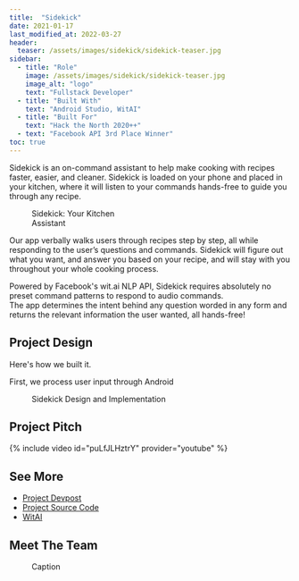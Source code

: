 ```yaml
---
title:  "Sidekick"
date: 2021-01-17
last_modified_at: 2022-03-27
header:
  teaser: /assets/images/sidekick/sidekick-teaser.jpg
sidebar:
  - title: "Role"
    image: /assets/images/sidekick/sidekick-teaser.jpg
    image_alt: "logo"
    text: "Fullstack Developer"
  - title: "Built With"
    text: "Android Studio, WitAI"    
  - title: "Built For"
    text: "Hack the North 2020++"
  - text: "Facebook API 3rd Place Winner"
toc: true
---
```


Sidekick is an on-command assistant to help make cooking
with recipes faster, easier, and cleaner. Sidekick is loaded on your phone and
placed in your kitchen, where it will listen to your commands hands-free
to guide you through any recipe.

<figure style="width: 40%" class="align-right">
  <img src="{{ site.url }}{{ site.baseurl }}/assets/images/sidekick/sidekick-inaction.png" alt="">
  <figcaption>Sidekick: Your Kitchen Assistant</figcaption>
</figure>

Our app verbally walks users through recipes step by step,
all while responding to the user’s questions and commands.
Sidekick will figure out what you want, and answer you based on your recipe,
and will stay with you throughout your whole cooking process.  

Powered by Facebook's wit.ai NLP API, Sidekick requires absolutely
no preset command patterns to respond to audio commands.  
The app determines the intent behind any question worded in
any form and returns the relevant information the user wanted, all hands-free!

## Project Design

Here's how we built it.

First, we process user input through Android

<figure class="align-center">
  <img src="{{ site.url }}{{ site.baseurl }}/assets/images/sidekick/sidekick-design.jpg" alt="">
  <figcaption>Sidekick Design and Implementation</figcaption>
</figure>

<!-- Talk About Design of App -->


## Project Pitch

{% include video id="puLfJLHztrY" provider="youtube" %}

## See More

- [Project Devpost][sidekick-devpost]
- [Project Source Code][sidekick-repo]
- [WitAI][wit-ai]



## Meet The Team

<figure class="align-center">
  <img src="{{ site.url }}{{ site.baseurl }}/assets/images/sidekick/sidekick-team.jpg" alt="">
  <figcaption>Caption</figcaption>
</figure>


[sidekick-devpost]: https://devpost.com/software/cookingbuddy
[sidekick-repo]: https://github.com/mayaNg-git/sidekick-hackthenorth
[wit-ai]: https://wit.ai/
